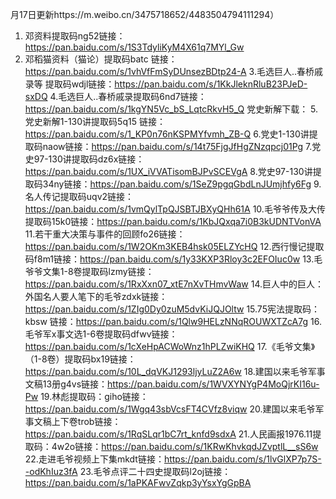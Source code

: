 月17日更新https://m.weibo.cn/3475718652/4483504794111294）
1. 邓资料提取码ng52链接：https://pan.baidu.com/s/1S3TdyliKyM4X61q7MYl_Gw
2. 邓稻猫资料（猫论）提取码batc 链接：https://pan.baidu.com/s/1vhVfFmSyDUnsezBDtp24-A
3.毛选巨人..春桥戚录等 提取码wdjl链接：https://pan.baidu.com/s/1KkJleknRluB23PJeD-sxDQ
4.毛选巨人..春桥戚录提取码6nd7链接：https://pan.baidu.com/s/1kgYN5Vc_bS_LqtcRkvH5_Q
党史新解下载：
5.党史新解1-130讲提取码5q15 链接：https://pan.baidu.com/s/1_KP0n76nKSPMYfvmh_ZB-Q
6.党史1-130讲提取码naow链接：https://pan.baidu.com/s/14t75FjgJfHgZNzqpcj01Pg
7.党史97-130讲提取码dz6x链接：https://pan.baidu.com/s/1UX_iVVATisomBJPvSCEVgA
8.党史97-130讲提取码34ny链接：https://pan.baidu.com/s/1SeZ9pgqGbdLnJUmjhfy6Fg
9.名人传记提取码uqv2链接：https://pan.baidu.com/s/1vmQylTpQJSBTJBXyQHh61A
10.毛爷爷传及大传提取码15k0链接：https://pan.baidu.com/s/1KbJQxqa7i0B3kUDNTVonVA
11.若干重大决策与事件的回顾fo26链接：https://pan.baidu.com/s/1W2OKm3KEB4hsk05ELZYcHQ
12.西行慢记提取码f8m1链接：https://pan.baidu.com/s/1y33KXP3Rloy3c2EFOIuc0w
13.毛爷爷文集1-8卷提取码lzmy链接：https://pan.baidu.com/s/1RxXxn07_xtE7nXvTHmvWaw
14.巨人中的巨人：外国名人要人笔下的毛爷zdxk链接：https://pan.baidu.com/s/1ZIg0Dy0zuM5dvKiJQJOltw
15.75宪法提取码：kbsw 链接：https://pan.baidu.com/s/1Qlw9HELzNNqROUWXTZcA7g
16.毛爷军x事文选1-6卷提取码dfwv链接：https://pan.baidu.com/s/1cXeHpACWoWnz1hPLZwiKHQ
17.《毛爷文集》（1-8卷）提取码bx19链接：https://pan.baidu.com/s/10L_dqVKJ1293ljyLuZ2A6w
18.建国以来毛爷军事文稿13册g4vs链接：https://pan.baidu.com/s/1WVXYNYgP4MoQjrKI16u-Pw
19.林彪提取码：giho链接：https://pan.baidu.com/s/1Wgq43sbVcsFT4CVfz8viqw
20.建国以来毛爷军事文稿上下卷trob链接：https://pan.baidu.com/s/1RqSLqr1bC7rt_knfd9sdxA
21.人民画报1976.11提取码：4w2o链接：https://pan.baidu.com/s/1KRwKhvkqdJZvptlL__sS6w
22.走进毛爷视频上下集mkdt链接：https://pan.baidu.com/s/1lvGlXP7p7S--odKhIuz3fA
23.毛爷点评二十四史提取码l2oj链接：https://pan.baidu.com/s/1aPKAFwvZqkp3yYsxYgGpBA